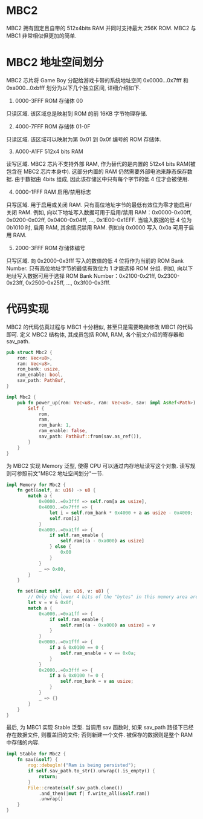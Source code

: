 # MBC2

MBC2 拥有固定且自带的 512x4bits RAM 并同时支持最大 256K ROM. MBC2 与 MBC1 非常相似但更加的简单.

# MBC2 地址空间划分

MBC2 芯片将 Game Boy 分配给游戏卡带的系统地址空间 0x0000...0x7fff 和 0xa000...0xbfff 划分为以下几个独立区间, 详细介绍如下.

1) 0000-3FFF ROM 存储体 00

只读区域. 该区域总是映射到 ROM 的前 16KB 字节物理存储.

2) 4000-7FFF ROM 存储体 01-0F

只读区域. 该区域可以映射为第 0x01 到 0x0f 编号的 ROM 存储体.

3) A000-A1FF 512x4 bits RAM

读写区域. MBC2 芯片不支持外部 RAM, 作为替代的是内置的 512x4 bits RAM(被包含在 MBC2 芯片本身中). 这部分内置的 RAM 仍然需要外部电池来静态保存数据. 由于数据由 4bits 组成, 因此该存储区中只有每个字节的低 4 位才会被使用.

4) 0000-1FFF RAM 启用/禁用标志

只写区域. 用于启用或关闭 RAM. 只有高位地址字节的最低有效位为零才能启用/关闭 RAM. 例如, 向以下地址写入数据可用于启用/禁用 RAM：0x0000-0x00ff, 0x0200-0x02ff, 0x0400-0x04ff, ..., 0x1E00-0x1EFF. 当输入数据的低 4 位为 0b1010 时, 启用 RAM, 其余情况禁用 RAM. 例如向 0x0000 写入 0x0a 可用于启用 RAM.

5) 2000-3FFF ROM 存储体编号

只写区域. 向 0x2000-0x3fff 写入的数值的低 4 位将作为当前的 ROM Bank Number. 只有高位地址字节的最低有效位为 1 才能选择 ROM 分组. 例如, 向以下地址写入数据可用于选择 ROM Bank Number：0x2100-0x21ff, 0x2300-0x23ff, 0x2500-0x25ff, ..., 0x3f00-0x3fff.

# 代码实现

MBC2 的代码仿真过程与 MBC1 十分相似, 甚至只是需要略微修改 MBC1 的代码即可. 定义 MBC2 结构体, 其成员包括 ROM, RAM, 各个前文介绍的寄存器和 sav_path.

```rs
pub struct Mbc2 {
    rom: Vec<u8>,
    ram: Vec<u8>,
    rom_bank: usize,
    ram_enable: bool,
    sav_path: PathBuf,
}

impl Mbc2 {
    pub fn power_up(rom: Vec<u8>, ram: Vec<u8>, sav: impl AsRef<Path>) -> Self {
        Self {
            rom,
            ram,
            rom_bank: 1,
            ram_enable: false,
            sav_path: PathBuf::from(sav.as_ref()),
        }
    }
}
```

为 MBC2 实现 Memory 泛型, 使得 CPU 可以通过内存地址读写这个对象. 读写规则可参照前文"MBC2 地址空间划分"一节.

```rs
impl Memory for Mbc2 {
    fn get(&self, a: u16) -> u8 {
        match a {
            0x0000..=0x3fff => self.rom[a as usize],
            0x4000..=0x7fff => {
                let i = self.rom_bank * 0x4000 + a as usize - 0x4000;
                self.rom[i]
            }
            0xa000..=0xa1ff => {
                if self.ram_enable {
                    self.ram[(a - 0xa000) as usize]
                } else {
                    0x00
                }
            }
            _ => 0x00,
        }
    }

    fn set(&mut self, a: u16, v: u8) {
        // Only the lower 4 bits of the "bytes" in this memory area are used.
        let v = v & 0x0f;
        match a {
            0xa000..=0xa1ff => {
                if self.ram_enable {
                    self.ram[(a - 0xa000) as usize] = v
                }
            }
            0x0000..=0x1fff => {
                if a & 0x0100 == 0 {
                    self.ram_enable = v == 0x0a;
                }
            }
            0x2000..=0x3fff => {
                if a & 0x0100 != 0 {
                    self.rom_bank = v as usize;
                }
            }
            _ => {}
        }
    }
}
```

最后, 为 MBC1 实现 Stable 泛型. 当调用 sav 函数时, 如果 sav_path 路径下已经存在数据文件, 则覆盖旧的文件; 否则新建一个文件. 被保存的数据则是整个 RAM 中存储的内容.

```rs
impl Stable for Mbc2 {
    fn sav(&self) {
        rog::debugln!("Ram is being persisted");
        if self.sav_path.to_str().unwrap().is_empty() {
            return;
        }
        File::create(self.sav_path.clone())
            .and_then(|mut f| f.write_all(&self.ram))
            .unwrap()
    }
}
```
